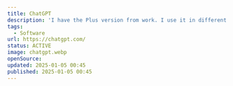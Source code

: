 ```yaml
---
title: ChatGPT
description: 'I have the Plus version from work. I use it in different situations, dedicated post will follow.'
tags:
  - Software
url: https://chatgpt.com/
status: ACTIVE
image: chatgpt.webp
openSource:
updated: 2025-01-05 00:45
published: 2025-01-05 00:45
---
```

